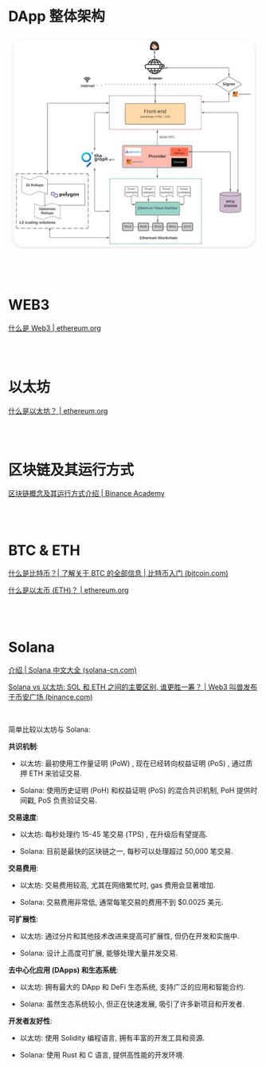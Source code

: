 # DApp 整体架构

<img src="./picture/QQ_1726658813058.png" alt="QQ_1726658813058" style="zoom: 80%;" />

<br><br>

# WEB3

[什么是 Web3 | ethereum.org](https://ethereum.org/zh/web3/)

<br><br>

# 以太坊

[什么是以太坊？ | ethereum.org](https://ethereum.org/zh/what-is-ethereum/)

<br><br>

# 区块链及其运行方式

[区块链概念及其运行方式介绍 | Binance Academy](https://academy.binance.com/zh/articles/what-is-blockchain-and-how-does-it-work)

<br><br>

# BTC & ETH

[什么是比特币？| 了解关于 BTC 的全部信息 | 比特币入门 (bitcoin.com)](https://www.bitcoin.com/zh/get-started/what-is-bitcoin/)

[什么是以太币 (ETH)？ | ethereum.org](https://ethereum.org/zh/eth/)

<br><br>

# Solana

[介绍 | Solana 中文大全 (solana-cn.com)](https://www.solana-cn.com/SolanaDocumention/intro/overview.html)

[Solana vs 以太坊: SOL 和 ETH 之间的主要区别, 谁更胜一筹？ | Web3 叫兽发布于币安广场 (binance.com)](https://www.binance.com/zh-CN/square/post/4266987675713)

<br>

简单比较以太坊与 Solana:

**共识机制**:

-   以太坊: 最初使用工作量证明 (PoW) , 现在已经转向权益证明 (PoS) , 通过质押 ETH 来验证交易.

-   Solana: 使用历史证明 (PoH) 和权益证明 (PoS) 的混合共识机制, PoH 提供时间戳, PoS 负责验证交易.

**交易速度**:

-   以太坊: 每秒处理约 15-45 笔交易 (TPS) , 在升级后有望提高.

-   Solana: 目前是最快的区块链之一, 每秒可以处理超过 50,000 笔交易.

**交易费用**:

-   以太坊: 交易费用较高, 尤其在网络繁忙时, gas 费用会显著增加.

-   Solana: 交易费用非常低, 通常每笔交易的费用不到 $0.0025 美元.

**可扩展性**:

-   以太坊: 通过分片和其他技术改进来提高可扩展性, 但仍在开发和实施中.

-   Solana: 设计上高度可扩展, 能够处理大量并发交易.

**去中心化应用 (DApps) 和生态系统**:

-   以太坊: 拥有最大的 DApp 和 DeFi 生态系统, 支持广泛的应用和智能合约.

-   Solana: 虽然生态系统较小, 但正在快速发展, 吸引了许多新项目和开发者.

**开发者友好性**:

-   以太坊: 使用 Solidity 编程语言, 拥有丰富的开发工具和资源.

-   Solana: 使用 Rust 和 C 语言, 提供高性能的开发环境.

<br>
